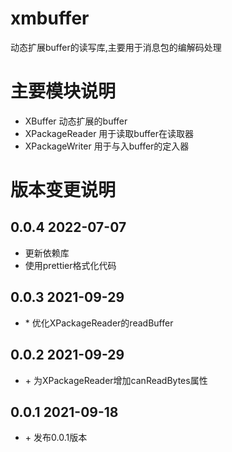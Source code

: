 # xmbuffer
动态扩展buffer的读写库,主要用于消息包的编解码处理

# 主要模块说明
- XBuffer 动态扩展的buffer
- XPackageReader 用于读取buffer在读取器
- XPackageWriter 用于与入buffer的定入器

# 版本变更说明

## 0.0.4 2022-07-07
- 更新依赖库
- 使用prettier格式化代码

## 0.0.3 2021-09-29
- \* 优化XPackageReader的readBuffer

## 0.0.2 2021-09-29
- \+ 为XPackageReader增加canReadBytes属性
## 0.0.1 2021-09-18
- \+ 发布0.0.1版本
